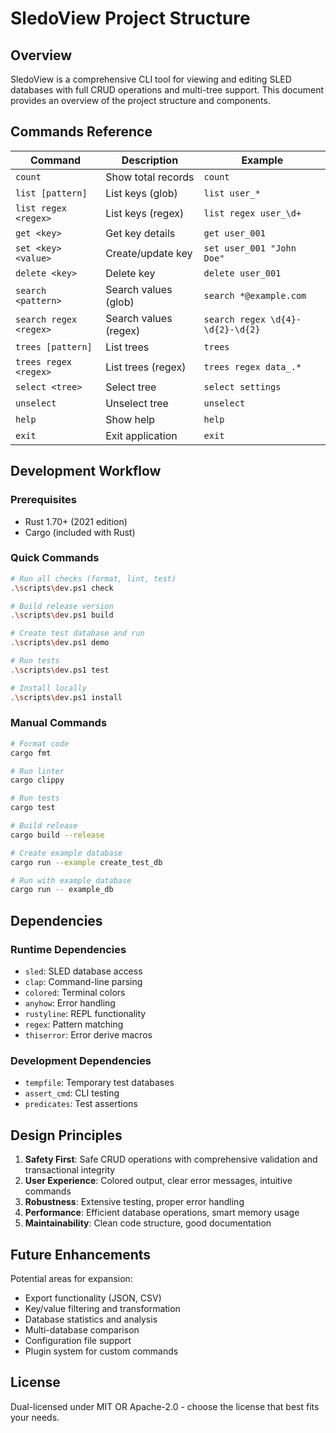 # SledoView Project Structure

## Overview
SledoView is a comprehensive CLI tool for viewing and editing SLED databases with full CRUD operations and multi-tree support. This document provides an overview of the project structure and components.

## Commands Reference

| Command | Description | Example |
|---------|-------------|---------|
| `count` | Show total records | `count` |
| `list [pattern]` | List keys (glob) | `list user_*` |
| `list regex <regex>` | List keys (regex) | `list regex user_\d+` |
| `get <key>` | Get key details | `get user_001` |
| `set <key> <value>` | Create/update key | `set user_001 "John Doe"` |
| `delete <key>` | Delete key | `delete user_001` |
| `search <pattern>` | Search values (glob) | `search *@example.com` |
| `search regex <regex>` | Search values (regex) | `search regex \d{4}-\d{2}-\d{2}` |
| `trees [pattern]` | List trees | `trees` |
| `trees regex <regex>` | List trees (regex) | `trees regex data_.*` |
| `select <tree>` | Select tree | `select settings` |
| `unselect` | Unselect tree | `unselect` |
| `help` | Show help | `help` |
| `exit` | Exit application | `exit` |

## Development Workflow

### Prerequisites
- Rust 1.70+ (2021 edition)
- Cargo (included with Rust)

### Quick Commands
```bash
# Run all checks (format, lint, test)
.\scripts\dev.ps1 check

# Build release version
.\scripts\dev.ps1 build

# Create test database and run
.\scripts\dev.ps1 demo

# Run tests
.\scripts\dev.ps1 test

# Install locally
.\scripts\dev.ps1 install
```

### Manual Commands
```bash
# Format code
cargo fmt

# Run linter
cargo clippy

# Run tests
cargo test

# Build release
cargo build --release

# Create example database
cargo run --example create_test_db

# Run with example database
cargo run -- example_db
```

## Dependencies

### Runtime Dependencies
- `sled`: SLED database access
- `clap`: Command-line parsing
- `colored`: Terminal colors
- `anyhow`: Error handling
- `rustyline`: REPL functionality
- `regex`: Pattern matching
- `thiserror`: Error derive macros

### Development Dependencies
- `tempfile`: Temporary test databases
- `assert_cmd`: CLI testing
- `predicates`: Test assertions

## Design Principles

1. **Safety First**: Safe CRUD operations with comprehensive validation and transactional integrity
2. **User Experience**: Colored output, clear error messages, intuitive commands
3. **Robustness**: Extensive testing, proper error handling
4. **Performance**: Efficient database operations, smart memory usage
5. **Maintainability**: Clean code structure, good documentation

## Future Enhancements

Potential areas for expansion:
- Export functionality (JSON, CSV)
- Key/value filtering and transformation
- Database statistics and analysis
- Multi-database comparison
- Configuration file support
- Plugin system for custom commands

## License

Dual-licensed under MIT OR Apache-2.0 - choose the license that best fits your needs.
